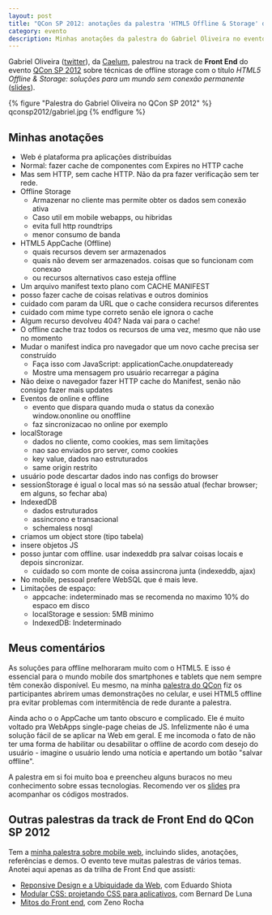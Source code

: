 ```yaml
---
layout: post
title: "QCon SP 2012: anotações da palestra 'HTML5 Offline & Storage' do Gabriel Oliveira"
category: evento
description: Minhas anotações da palestra do Gabriel Oliveira no evento QCon SP 2012
---
```


Gabriel Oliveira ([twitter](https://twitter.com/gabaiel)), da [Caelum](http://www.caelum.com.br/), palestrou na track de **Front End** do evento [QCon SP 2012](http://www.qconsp.com/) sobre técnicas de offline storage com o título *HTML5 Offline & Storage: soluções para um mundo sem conexão permanente* ([slides](http://www.slideshare.net/gabrielso/html5-offline-storage)).

{% figure "Palestra do Gabriel Oliveira no QCon SP 2012" %}
	qconsp2012/gabriel.jpg
{% endfigure %}

## Minhas anotações

- Web é plataforma pra aplicações distribuídas
- Normal: fazer cache de componentes com Expires no HTTP cache
- Mas sem HTTP, sem cache HTTP. Não da pra fazer verificação sem ter rede.
- Offline Storage
	* Armazenar no cliente mas permite obter os dados sem conexão ativa
	* Caso util em mobile webapps, ou hibridas
	* evita full http roundtrips
	* menor consumo de banda
- HTML5 AppCache (Offline)
	* quais recursos devem ser armazenados
	* quais não devem ser armazenados. coisas que so funcionam com conexao
	* ou recursos alternativos caso esteja offline
- Um arquivo manifest texto plano com CACHE MANIFEST
- posso fazer cache de coisas relativas e outros dominios
- cuidado com param da URL que o cache considera recursos diferentes
- cuidado com mime type correto senão ele ignora o cache
- Algum recurso devolveu 404? Nada vai para o cache!
- O offline cache traz todos os recursos de uma vez, mesmo que não use no momento
- Mudar o manifest indica pro navegador que um novo cache precisa ser construído
	* Faça isso com JavaScript: applicationCache.onupdateready
	* Mostre uma mensagem pro usuário recarregar a página
- Não deixe o navegador fazer HTTP cache do Manifest, senão não consigo fazer mais updates
- Eventos de online e offline
	* evento que dispara quando muda o status da conexão
	   window.ononline ou onoffline
	* faz sincronizacao no online por exemplo
- localStorage
	* dados no cliente, como cookies, mas sem limitações
	* nao sao enviados pro server, como cookies
	* key value, dados nao estruturados
	* same origin restrito
- usuário pode descartar dados indo nas configs do browser
- sessionStorage é igual o local mas só na sessão atual (fechar browser; em alguns, so fechar aba)
- IndexedDB
	* dados estruturados
	* assincrono e transacional
	* schemaless nosql
- criamos um object store (tipo tabela)
- insere objetos JS
- posso juntar com offline. usar indexeddb pra salvar coisas locais e depois sincronizar.
	* cuidado so com monte de coisa assincrona junta (indexeddb, ajax)
- No mobile, pessoal prefere WebSQL que é mais leve.
- Limitações de espaço:
	* appcache: indeterminado mas se recomenda no maximo 10% do espaco em disco
	* localStorage e session: 5MB minimo
	* IndexedDB: Indeterminado

## Meus comentários

As soluções para offline melhoraram muito com o HTML5. E isso é essencial para o mundo mobile dos smartphones e tablets que nem sempre têm conexão disponível. Eu mesmo, na minha [palestra do QCon](/palestra-mobile-web/) fiz os participantes abrirem umas demonstrações no celular, e usei HTML5 offline pra evitar problemas com intermitência de rede durante a palestra.

Ainda acho o o AppCache um tanto obscuro e complicado. Ele é muito voltado pra WebApps single-page cheias de JS. Infelizmente não é uma solução fácil de se aplicar na Web em geral. E me incomoda o fato de não ter uma forma de habilitar ou desabilitar o offline de acordo com desejo do usuário - imagine o usuário lendo uma notícia e apertando um botão "salvar offline".

A palestra em si foi muito boa e preencheu alguns buracos no meu conhecimento sobre essas tecnologias. Recomendo ver os [slides](http://www.slideshare.net/gabrielso/html5-offline-storage) pra acompanhar os códigos mostrados.

## Outras palestras da track de Front End do QCon SP 2012

Tem a [minha palestra sobre mobile web](/palestra-mobile-web/), incluindo slides, anotações, referências e demos. O evento teve muitas palestras de vários temas. Anotei aqui apenas as da trilha de Front End que assisti:

* [Reponsive Design e a Ubiquidade da Web](/qconsp-responsive-design-eduardo-shiota/), com Eduardo Shiota
* [Modular CSS: projetando CSS para aplicativos](/qconsp-modular-css-bernard-de-luna/), com Bernard De Luna
* [Mitos do Front end](/qconsp-mitos-frontend-zeno-rocha/), com Zeno Rocha

